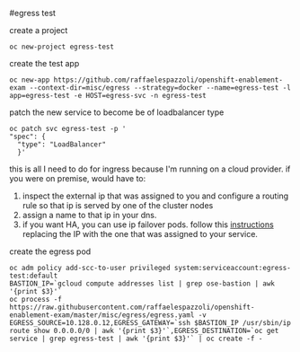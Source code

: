 #egress test

create a project
```
oc new-project egress-test
```
create the test app
```
oc new-app https://github.com/raffaelespazzoli/openshift-enablement-exam --context-dir=misc/egress --strategy=docker --name=egress-test -l app=egress-test -e HOST=egress-svc -n egress-test
```
patch the new service to become be of loadbalancer type
```
oc patch svc egress-test -p '
"spec": {
  "type": "LoadBalancer"
  }'
```
this is all I need to do for ingress because I'm running on a cloud provider.
if you were on premise, would have to:

1. inspect the external ip that was assigned to you and configure a routing rule so that ip is served by one of the cluster nodes
2. assign a name to that ip in your dns.
3. if you want HA, you can use ip failover pods. follow this [instructions](https://docs.openshift.com/container-platform/3.3/admin_guide/high_availability.html#ip-failover) replacing the IP with the one that was assigned to your service.


create the egress pod
```
oc adm policy add-scc-to-user privileged system:serviceaccount:egress-test:default
BASTION_IP=`gcloud compute addresses list | grep ose-bastion | awk '{print $3}'`
oc process -f https://raw.githubusercontent.com/raffaelespazzoli/openshift-enablement-exam/master/misc/egress/egress.yaml -v EGRESS_SOURCE=10.128.0.12,EGRESS_GATEWAY=`ssh $BASTION_IP /usr/sbin/ip route show 0.0.0.0/0 | awk '{print $3}'`,EGRESS_DESTINATION=`oc get service | grep egress-test | awk '{print $3}'` | oc create -f -
```



